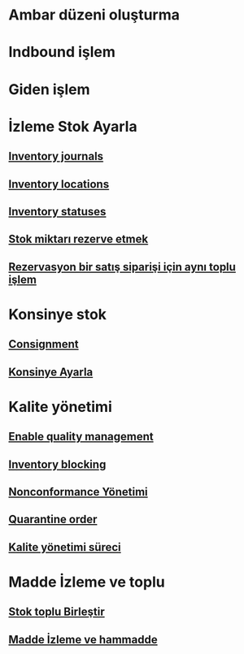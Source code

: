 # Ambar düzeni oluşturma
# Indbound işlem
# Giden işlem
# İzleme Stok Ayarla
## [Inventory journals](inventory-journals.md)
## [Inventory locations](inventory-locations.md)
## [Inventory statuses](inventory-statuses.md)
## [Stok miktarı rezerve etmek](reserve-inventory-quantities.md)
## [Rezervasyon bir satış siparişi için aynı toplu işlem](../sales-marketing/reserve-same-batch-sales-order.md)
# Konsinye stok
## [Consignment](consignment.md)
## [Konsinye Ayarla](set-up-consignment.md)
# Kalite yönetimi
## [Enable quality management](enable-quality-management.md)
## [Inventory blocking](inventory-blocking.md)
## [Nonconformance Yönetimi](enable-nonconformance-management.md)
## [Quarantine order](quarantine-orders.md)
## [Kalite yönetimi süreci](quality-management-processes.md)
# Madde İzleme ve toplu
## [Stok toplu Birleştir](merge-inventory-batches.md)
## [Madde İzleme ve hammadde](trace-items-raw-materials-inventory-production-sales.md)
